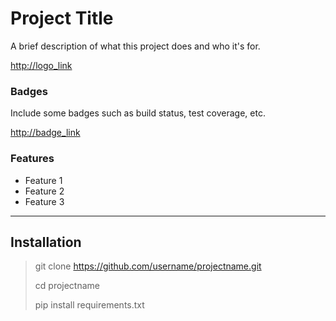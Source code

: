 # Project Title

A brief description of what this project does and who it's for.

<http://logo_link>

### Badges

Include some badges such as build status, test coverage, etc.

<http://badge_link>

### Features
- Feature 1
- Feature 2
- Feature 3
---
## Installation
> git clone https://github.com/username/projectname.git
> 
> cd projectname
> 
> pip install requirements.txt

